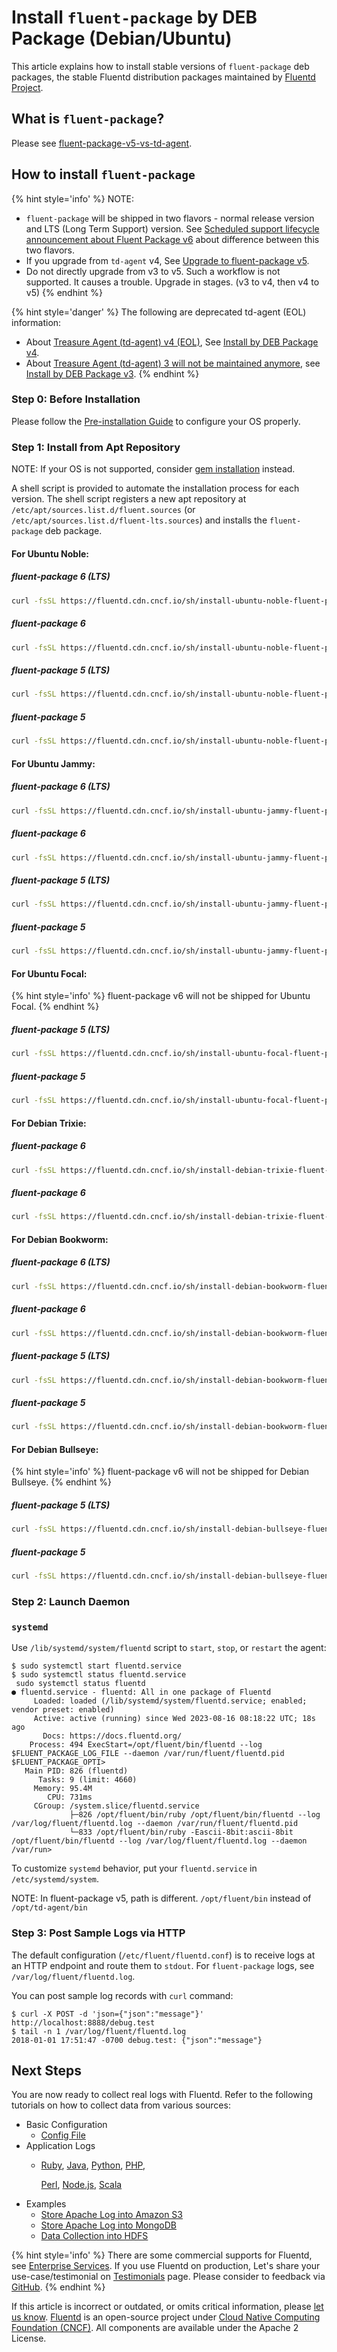 # Install `fluent-package` by DEB Package \(Debian/Ubuntu\)

This article explains how to install stable versions of `fluent-package` deb packages, the stable Fluentd distribution packages maintained by [Fluentd Project](https://www.fluentd.org/).

## What is `fluent-package`?

Please see [fluent-package-v5-vs-td-agent](../../quickstart/fluent-package-v5-vs-td-agent.md).

## How to install `fluent-package`

{% hint style='info' %}
NOTE:

* `fluent-package` will be shipped in two flavors - normal release version and LTS (Long Term Support) version. See [Scheduled support lifecycle announcement about Fluent Package v6](https://www.fluentd.org/blog/fluent-package-v6-scheduled-lifecycle) about difference between this two flavors.
* If you upgrade from `td-agent` v4, See [Upgrade to fluent-package v5](https://www.fluentd.org/blog/upgrade-td-agent-v4-to-v5).
* Do not directly upgrade from v3 to v5. Such a workflow is not supported. It causes a trouble. Upgrade in stages. (v3 to v4, then v4 to v5)
{% endhint %}

{% hint style='danger' %}
The following are deprecated td-agent (EOL) information:

* About [Treasure Agent (td-agent) v4 (EOL)](https://www.fluentd.org/blog/schedule-for-td-agent-4-eol), See [Install by DEB Package v4](../install-by-deb-td-agent-v4.md).
* About [Treasure Agent (td-agent) 3 will not be maintained anymore](https://www.fluentd.org/blog/schedule-for-td-agent-3-eol), see [Install by DEB Package  v3](../install-by-deb-td-agent-v3.md).
{% endhint %}

### Step 0: Before Installation

Please follow the [Pre-installation Guide](../before-install.md) to configure your OS properly.

### Step 1: Install from Apt Repository

NOTE: If your OS is not supported, consider [gem installation](../install-by-gem.md) instead.

A shell script is provided to automate the installation process for each version. The shell script registers a new apt repository at `/etc/apt/sources.list.d/fluent.sources` (or `/etc/apt/sources.list.d/fluent-lts.sources`) and installs the `fluent-package` deb package.

#### For Ubuntu Noble:

##### fluent-package 6 (LTS)

```bash
curl -fsSL https://fluentd.cdn.cncf.io/sh/install-ubuntu-noble-fluent-package6-lts.sh | sh
```

##### fluent-package 6

```bash
curl -fsSL https://fluentd.cdn.cncf.io/sh/install-ubuntu-noble-fluent-package6.sh | sh
```

##### fluent-package 5 (LTS)

```bash
curl -fsSL https://fluentd.cdn.cncf.io/sh/install-ubuntu-noble-fluent-package5-lts.sh | sh
```

##### fluent-package 5

```bash
curl -fsSL https://fluentd.cdn.cncf.io/sh/install-ubuntu-noble-fluent-package5.sh | sh
```

#### For Ubuntu Jammy:

##### fluent-package 6 (LTS)

```bash
curl -fsSL https://fluentd.cdn.cncf.io/sh/install-ubuntu-jammy-fluent-package6-lts.sh | sh
```

##### fluent-package 6

```bash
curl -fsSL https://fluentd.cdn.cncf.io/sh/install-ubuntu-jammy-fluent-package6.sh | sh
```

##### fluent-package 5 (LTS)

```bash
curl -fsSL https://fluentd.cdn.cncf.io/sh/install-ubuntu-jammy-fluent-package5-lts.sh | sh
```

##### fluent-package 5

```bash
curl -fsSL https://fluentd.cdn.cncf.io/sh/install-ubuntu-jammy-fluent-package5.sh | sh
```

#### For Ubuntu Focal:

{% hint style='info' %}
fluent-package v6 will not be shipped for Ubuntu Focal.
{% endhint %}

##### fluent-package 5 (LTS)

```bash
curl -fsSL https://fluentd.cdn.cncf.io/sh/install-ubuntu-focal-fluent-package5-lts.sh | sh
```

##### fluent-package 5

```bash
curl -fsSL https://fluentd.cdn.cncf.io/sh/install-ubuntu-focal-fluent-package5.sh | sh
```

#### For Debian Trixie:

##### fluent-package 6

```bash
curl -fsSL https://fluentd.cdn.cncf.io/sh/install-debian-trixie-fluent-package6-lts.sh | sh
```

##### fluent-package 6

```bash
curl -fsSL https://fluentd.cdn.cncf.io/sh/install-debian-trixie-fluent-package6.sh | sh
```

#### For Debian Bookworm:

##### fluent-package 6 (LTS)

```bash
curl -fsSL https://fluentd.cdn.cncf.io/sh/install-debian-bookworm-fluent-package6-lts.sh | sh
```

##### fluent-package 6

```bash
curl -fsSL https://fluentd.cdn.cncf.io/sh/install-debian-bookworm-fluent-package6.sh | sh
```

##### fluent-package 5 (LTS)

```bash
curl -fsSL https://fluentd.cdn.cncf.io/sh/install-debian-bookworm-fluent-package5-lts.sh | sh
```

##### fluent-package 5

```bash
curl -fsSL https://fluentd.cdn.cncf.io/sh/install-debian-bookworm-fluent-package5.sh | sh
```

#### For Debian Bullseye:

{% hint style='info' %}
fluent-package v6 will not be shipped for Debian Bullseye.
{% endhint %}

##### fluent-package 5 (LTS)

```bash
curl -fsSL https://fluentd.cdn.cncf.io/sh/install-debian-bullseye-fluent-package5-lts.sh | sh
```

##### fluent-package 5

```bash
curl -fsSL https://fluentd.cdn.cncf.io/sh/install-debian-bullseye-fluent-package5.sh | sh
```

### Step 2: Launch Daemon

### `systemd`

Use `/lib/systemd/system/fluentd` script to `start`, `stop`, or `restart` the agent:

```text
$ sudo systemctl start fluentd.service
$ sudo systemctl status fluentd.service
 sudo systemctl status fluentd
● fluentd.service - fluentd: All in one package of Fluentd
     Loaded: loaded (/lib/systemd/system/fluentd.service; enabled; vendor preset: enabled)
     Active: active (running) since Wed 2023-08-16 08:18:22 UTC; 18s ago
       Docs: https://docs.fluentd.org/
    Process: 494 ExecStart=/opt/fluent/bin/fluentd --log $FLUENT_PACKAGE_LOG_FILE --daemon /var/run/fluent/fluentd.pid $FLUENT_PACKAGE_OPTI>
   Main PID: 826 (fluentd)
      Tasks: 9 (limit: 4660)
     Memory: 95.4M
        CPU: 731ms
     CGroup: /system.slice/fluentd.service
             ├─826 /opt/fluent/bin/ruby /opt/fluent/bin/fluentd --log /var/log/fluent/fluentd.log --daemon /var/run/fluent/fluentd.pid
             └─833 /opt/fluent/bin/ruby -Eascii-8bit:ascii-8bit /opt/fluent/bin/fluentd --log /var/log/fluent/fluentd.log --daemon /var/run>
```

To customize `systemd` behavior, put your `fluentd.service` in `/etc/systemd/system`.

NOTE: In fluent-package v5, path is different. `/opt/fluent/bin` instead of `/opt/td-agent/bin`

### Step 3: Post Sample Logs via HTTP

The default configuration \(`/etc/fluent/fluentd.conf`\) is to receive logs at an HTTP endpoint and route them to `stdout`. For `fluent-package` logs, see `/var/log/fluent/fluentd.log`.

You can post sample log records with `curl` command:

```text
$ curl -X POST -d 'json={"json":"message"}' http://localhost:8888/debug.test
$ tail -n 1 /var/log/fluent/fluentd.log
2018-01-01 17:51:47 -0700 debug.test: {"json":"message"}
```

## Next Steps

You are now ready to collect real logs with Fluentd. Refer to the following tutorials on how to collect data from various sources:

* Basic Configuration
  * [Config File](../../configuration/config-file.md)
* Application Logs
  * [Ruby](../../language-bindings/ruby.md), [Java](../../language-bindings/java.md), [Python](../../language-bindings/python.md), [PHP](../../language-bindings/php.md),

    [Perl](../../language-bindings/perl.md), [Node.js](../../language-bindings/nodejs.md), [Scala](../../language-bindings/scala.md)
* Examples
  * [Store Apache Log into Amazon S3](../../how-to-guides/apache-to-s3.md)
  * [Store Apache Log into MongoDB](../../how-to-guides/apache-to-mongodb.md)
  * [Data Collection into HDFS](../../how-to-guides/http-to-hdfs.md)

{% hint style='info' %}
There are some commercial supports for Fluentd, see [Enterprise Services](https://www.fluentd.org/enterprise_services).
If you use Fluentd on production, Let's share your use-case/testimonial on [Testimonials](https://www.fluentd.org/testimonials) page.
Please consider to feedback via [GitHub](https://github.com/fluent/fluentd-website/issues/new?template=testimonials.yml).
{% endhint %}

If this article is incorrect or outdated, or omits critical information, please [let us know](https://github.com/fluent/fluentd-docs-gitbook/issues?state=open). [Fluentd](http://www.fluentd.org/) is an open-source project under [Cloud Native Computing Foundation \(CNCF\)](https://cncf.io/). All components are available under the Apache 2 License.
